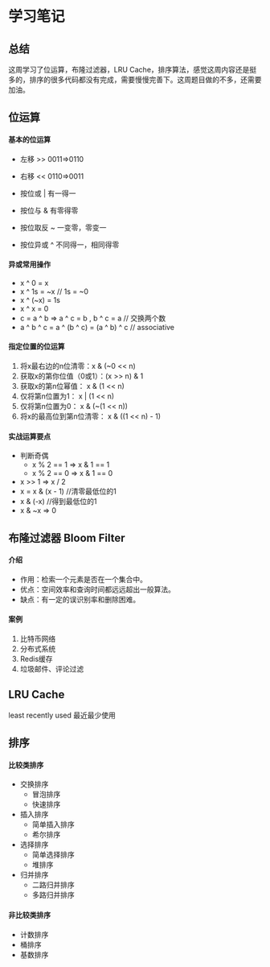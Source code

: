# 学习笔记

## 总结

这周学习了位运算，布隆过滤器，LRU Cache，排序算法，感觉这周内容还是挺多的，排序的很多代码都没有完成，需要慢慢完善下。这周题目做的不多，还需要加油。

## 位运算

#### 基本的位运算

- 左移 >>  0011=>0110
- 右移 <<  0110=>0011

- 按位或 | 有一得一
- 按位与 & 有零得零
- 按位取反 ~ 一变零，零变一
- 按位异或 ^ 不同得一，相同得零

#### 异或常用操作

* x ^ 0 = x
* x ^ 1s = ~x  // 1s = ~0
* x ^ (~x) = 1s
* x ^ x = 0
* c = a ^ b => a ^ c = b , b ^ c = a // 交换两个数
* a ^ b ^ c = a ^ (b ^ c) = (a ^ b) ^ c // associative

#### 指定位置的位运算

1. 将x最右边的n位清零：x & (~0 << n)
2. 获取x的第你位值（0或1）：(x >> n) & 1
3. 获取x的第n位幂值： x & (1 << n)
4. 仅将第n位置为1： x | (1 << n)
5. 仅将第n位置为0： x & (~(1 << n))
6. 将x的最高位到第n位清零： x & ((1 << n) - 1)

#### 实战运算要点

* 判断奇偶
    * x % 2 == 1  =>  x & 1 == 1
    * x % 2 == 0  =>  x & 1 == 0
* x >> 1 => x / 2
* x = x & (x - 1) //清零最低位的1
* x & (-x) //得到最低位的1
* x & ~x => 0

## 布隆过滤器 Bloom Filter

#### 介绍

* 作用：检索一个元素是否在一个集合中。
* 优点：空间效率和查询时间都远远超出一般算法。
* 缺点：有一定的误识别率和删除困难。

#### 案例

1. 比特币网络
2. 分布式系统
3. Redis缓存
4. 垃圾邮件、评论过滤

## LRU Cache

least recently used 最近最少使用

## 排序

#### 比较类排序
	
- 交换排序
	- 冒泡排序
	- 快速排序
- 插入排序
	- 简单插入排序
	- 希尔排序
- 选择排序
  	- 简单选择排序
	- 堆排序
- 归并排序
	- 二路归并排序
	- 多路归并排序

#### 非比较类排序

- 计数排序
- 桶排序
- 基数排序


